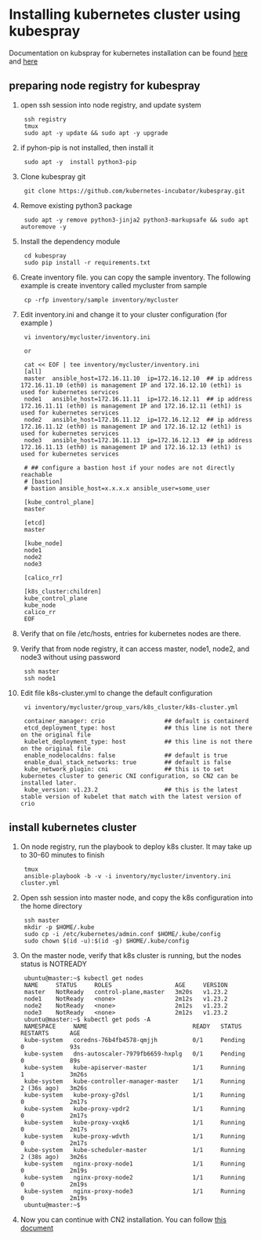# Installing kubernetes cluster using kubespray

Documentation on kubspray for kubernetes installation can be found [here](https://kubernetes.io/docs/setup/production-environment/tools/kubespray/) and [here](https://github.com/kubernetes-sigs/kubespray)

## preparing node registry for kubespray

1. open ssh session into node registry, and update system 

        ssh registry
        tmux
        sudo apt -y update && sudo apt -y upgrade

2. if pyhon-pip is not installed, then install it

        sudo apt -y  install python3-pip

3. Clone kubespray git

        git clone https://github.com/kubernetes-incubator/kubespray.git

4. Remove existing python3 package

        sudo apt -y remove python3-jinja2 python3-markupsafe && sudo apt autoremove -y 

4. Install the dependency module 

        cd kubespray
        sudo pip install -r requirements.txt

5. Create inventory file. you can copy the sample inventory. The following example is create inventory called mycluster from sample

        cp -rfp inventory/sample inventory/mycluster

6. Edit inventory.ini and change it to your cluster configuration (for example )

        vi inventory/mycluster/inventory.ini

        or 
        
        cat << EOF | tee inventory/mycluster/inventory.ini
        [all]
        master  ansible_host=172.16.11.10  ip=172.16.12.10  ## ip address 172.16.11.10 (eth0) is management IP and 172.16.12.10 (eth1) is used for kubernetes services 
        node1   ansible_host=172.16.11.11  ip=172.16.12.11  ## ip address 172.16.11.11 (eth0) is management IP and 172.16.12.11 (eth1) is used for kubernetes services 
        node2   ansible_host=172.16.11.12  ip=172.16.12.12  ## ip address 172.16.11.12 (eth0) is management IP and 172.16.12.12 (eth1) is used for kubernetes services 
        node3   ansible_host=172.16.11.13  ip=172.16.12.13  ## ip address 172.16.11.13 (eth0) is management IP and 172.16.12.13 (eth1) is used for kubernetes services 

        # ## configure a bastion host if your nodes are not directly reachable
        # [bastion]
        # bastion ansible_host=x.x.x.x ansible_user=some_user

        [kube_control_plane]
        master

        [etcd]
        master

        [kube_node]
        node1
        node2
        node3

        [calico_rr]

        [k8s_cluster:children]
        kube_control_plane
        kube_node
        calico_rr
        EOF


6. Verify that on file /etc/hosts, entries for kubernetes nodes are there.
7. Verify that from node registry, it can access master, node1, node2, and node3 without using password

        ssh master
        ssh node1

7. Edit file k8s-cluster.yml to change the default configuration

        vi inventory/mycluster/group_vars/k8s_cluster/k8s-cluster.yml

        container_manager: crio                 ## default is containerd
        etcd_deployment_type: host              ## this line is not there on the original file
        kubelet_deployment_type: host           ## this line is not there on the original file
        enable_nodelocaldns: false              ## default is true
        enable_dual_stack_networks: true        ## default is false
        kube_network_plugin: cni                ## this is to set kubernetes cluster to generic CNI configuration, so CN2 can be installed later.
        kube_version: v1.23.2                   ## this is the latest stable version of kubelet that match with the latest version of crio

## install kubernetes cluster

1. On node registry, run the playbook to deploy k8s cluster. It may take up to 30-60 minutes to finish

        tmux
        ansible-playbook -b -v -i inventory/mycluster/inventory.ini cluster.yml

2. Open ssh session into master node, and copy the k8s configuration into the home directory

        ssh master
        mkdir -p $HOME/.kube
        sudo cp -i /etc/kubernetes/admin.conf $HOME/.kube/config
        sudo chown $(id -u):$(id -g) $HOME/.kube/config

3. On the master node, verify that k8s cluster is running, but the nodes status is NOTREADY

        ubuntu@master:~$ kubectl get nodes
        NAME     STATUS     ROLES                  AGE     VERSION
        master   NotReady   control-plane,master   3m20s   v1.23.2
        node1    NotReady   <none>                 2m12s   v1.23.2
        node2    NotReady   <none>                 2m12s   v1.23.2
        node3    NotReady   <none>                 2m12s   v1.23.2
        ubuntu@master:~$ kubectl get pods -A
        NAMESPACE     NAME                              READY   STATUS    RESTARTS      AGE
        kube-system   coredns-76b4fb4578-qmjjh          0/1     Pending   0             93s
        kube-system   dns-autoscaler-7979fb6659-hxplg   0/1     Pending   0             89s
        kube-system   kube-apiserver-master             1/1     Running   1             3m26s
        kube-system   kube-controller-manager-master    1/1     Running   2 (36s ago)   3m26s
        kube-system   kube-proxy-g7dsl                  1/1     Running   0             2m17s
        kube-system   kube-proxy-vpdr2                  1/1     Running   0             2m17s
        kube-system   kube-proxy-vxqk6                  1/1     Running   0             2m17s
        kube-system   kube-proxy-wdvth                  1/1     Running   0             2m17s
        kube-system   kube-scheduler-master             1/1     Running   2 (38s ago)   3m26s
        kube-system   nginx-proxy-node1                 1/1     Running   0             2m19s
        kube-system   nginx-proxy-node2                 1/1     Running   0             2m19s
        kube-system   nginx-proxy-node3                 1/1     Running   0             2m19s
        ubuntu@master:~$


4. Now you can continue with CN2 installation. You can follow [this document](cn2_installation.md)



